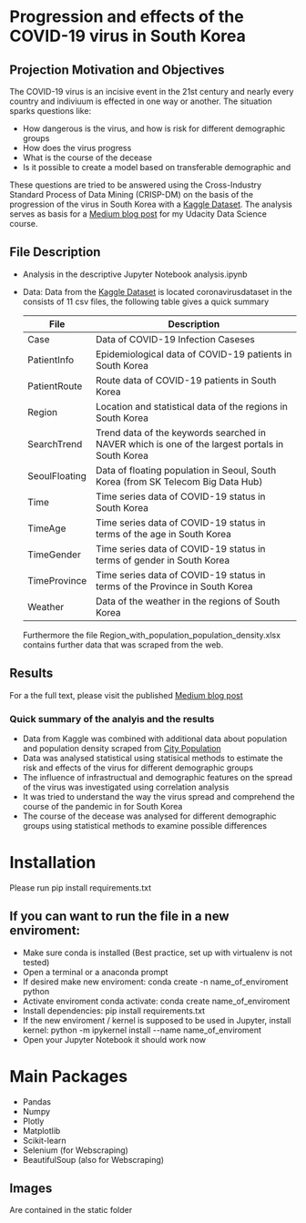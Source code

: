 # Progression and effects of the COVID-19 virus in South Korea

## Projection Motivation and Objectives
The COVID-19 virus is an incisive event in the 21st century and nearly every country and indiviuum is effected in one way or another. The situation sparks questions like: 

- How dangerous is the virus, and how is risk for different demographic groups
- How does the virus progress
- What is the course of the decease 
- Is it possible to create a model based on transferable demographic and 

These questions are tried to be answered using the Cross-Industry Standard Process of Data Mining (CRISP-DM) on the basis of the progression of the virus in South Korea with a [Kaggle Dataset](https://www.kaggle.com/kimjihoo/coronavirusdataset/data). The analysis serves as basis for a [Medium blog post](https://medium.com/@schlotzi88/analysis-of-the-covid-19-progression-and-effects-in-south-korea-99e8e0dcc440) for my Udacity Data Science course.

## File Description
- Analysis in the descriptive Jupyter Notebook analysis.ipynb
- Data:
    Data from the [Kaggle Dataset](https://www.kaggle.com/kimjihoo/coronavirusdataset/data) is located coronavirusdataset in the consists of 11 csv files, the following table gives a quick summary

    File| Description 
    -- | --
    Case| Data of COVID-19 Infection Caseses 
    PatientInfo| Epidemiological data of COVID-19 patients in South Korea 
    PatientRoute| Route data of COVID-19 patients in South Korea 
    Region| Location and statistical data of the regions in South Korea
    SearchTrend| Trend data of the keywords searched in NAVER which is one of the largest portals in South Korea 
    SeoulFloating| Data of floating population in Seoul, South Korea (from SK Telecom Big Data Hub) 
    Time| Time series data of COVID-19 status in South Korea 
    TimeAge| Time series data of COVID-19 status in terms of the age in South Korea 
    TimeGender| Time series data of COVID-19 status in terms of gender in South Korea 
    TimeProvince| Time series data of COVID-19 status in terms of the Province in South Korea 
    Weather| Data of the weather in the regions of South Korea 

    Furthermore the file Region_with_population_population_density.xlsx contains further data that was scraped from the web.

## Results
For a the full text, please visit the published [Medium blog post](https://medium.com/@schlotzi88/analysis-of-the-covid-19-progression-and-effects-in-south-korea-99e8e0dcc440)

### Quick summary of the analyis and the results
- Data from Kaggle was combined with additional data about population and population density scraped from [City Population](https://citypopulation.de/)
- Data was analysed statistical using statisical methods to estimate the risk and effects of the virus for different demographic groups
- The influence of infrastructual and demographic features on the spread of the virus was investigated using correlation analysis
- It was tried to understand the way the virus spread and comprehend the course of the pandemic in for South Korea
- The course of the decease was analysed for different demographic groups using statistical methods to examine possible differences


# Installation
Please run pip install requirements.txt

## If you can want to run the file in a new enviroment:
- Make sure conda is installed (Best practice, set up with virtualenv is not tested)
- Open a terminal or a anaconda prompt
- If desired make new enviroment: conda create -n name_of_enviroment python
- Activate enviroment conda activate: conda create name_of_enviroment
- Install dependencies: pip install requirements.txt
- If the new enviroment / kernel is supposed to be used in Jupyter, install kernel: python -m ipykernel install --name name_of_enviroment
- Open your Jupyter Notebook it should work now

# Main Packages
- Pandas
- Numpy
- Plotly
- Matplotlib
- Scikit-learn
- Selenium (for Webscraping)
- BeautifulSoup (also for Webscraping)

## Images
Are contained in the static folder